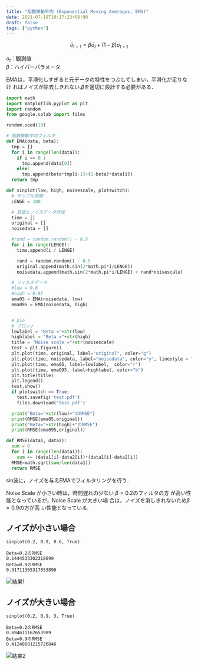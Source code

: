 ```yaml
---
title: "指数移動平均 (Exponential Moving Averages, EMA)"
date: 2021-07-19T10:17:23+09:00
draft: false
tags: ["python"] 
---
```

<!--more-->

$$\bar{o}_{t+1}=\beta \bar{o}_t+(1-\beta)o_{t+1}$$

$o_t$：観測値  
$\beta$：ハイパーパラメータ

EMAは，平滑化しすぎると元データの特性をつぶしてしまい，平滑化が足りなけ ればノイズが除去しきれない.$\beta$を適切に設計する必要がある．

```python
import math
import matplotlib.pyplot as plt
import random
from google.colab import files

random.seed(10)

# 指数移動平均フィルタ
def EMA(data, beta):
  tmp = []
  for i in range(len(data)):
    if i == 0 :
      tmp.append(data[0])
    else:
      tmp.append(beta*tmp[i-1]+(1-beta)*data[i])
  return tmp

def sinplot(low, high, noisescale, plotswitch):
  # サンプル周期
  LENGE = 100

  # 真値とノイズデータ作成
  time = []
  original = []
  noisedata = []

  #rand = random.random() - 0.5
  for i in range(LENGE):
    time.append(i / LENGE)

    rand = random.random() - 0.5
    original.append(math.sin(2*math.pi*i/LENGE))
    noisedata.append(math.sin(2*math.pi*i/LENGE) + rand*noisescale)

  # フィルタデータ
  #low = 0.6
  #high = 0.95
  ema05 = EMA(noisedata, low)
  ema095 = EMA(noisedata, high)


  # plo
  # プロット
  lowlabel = "Beta ="+str(low)
  highlabel = "Beta ="+str(high)
  title = "Noise scale ="+str(noisescale)
  test = plt.figure()
  plt.plot(time, original, label="original", color="g")
  plt.plot(time, noisedata, label="noisedata", color="y", linestyle = "--")
  plt.plot(time, ema05, label=lowlabel,  color="r")
  plt.plot(time, ema095, label=highlabel, color="b")
  plt.title(title)
  plt.legend()
  test.show()
  if plotswitch == True:
    test.savefig('test.pdf')
    files.download('test.pdf')

  print("Beta="+str(low)+"のRMSE")
  print(RMSE(ema05,original))
  print("Beta="+str(high)+"のRMSE")
  print(RMSE(ema095,original))

def RMSE(data1, data2):
  sum = 0
  for i in range(len(data1)):
    sum += (data1[i]-data2[i])*(data1[i]-data2[i])
  RMSE=math.sqrt(sum/len(data1))
  return RMSE

```

sin波に，ノイズを与えEMAでフィルタリングを行う．

Noise Scale が小さい時は，時間遅れの少ない $\beta = 0.2$のフィルタの方 が高い性能となっているが，Noise Scale が大きい場 合は，ノイズを消しきれないため$\beta = 0.9$の方が高 い性能となっている.

## ノイズが小さい場合
```
sinplot(0.2, 0.9, 0.6, True)
```
```
Beta=0.2のRMSE
0.1444533302318699
Beta=0.9のRMSE
0.31711365317853896
```
![結果1](.././small.png)

## ノイズが大きい場合
```
sinplot(0.2, 0.9, 3, True)
```
```
Beta=0.2のRMSE
0.694611162653989
Beta=0.9のRMSE
0.41248681215726846
```
![結果2](.././big.png)